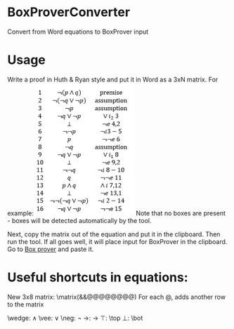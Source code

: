 # BoxProverConverter
Convert from Word equations to BoxProver input

# Usage
Write a proof in Huth & Ryan style and put it in Word as a 3xN matrix. For example:
![Word example](/docs/word_equation.png)
Note that no boxes are present - boxes will be detected automatically by the tool.

Next, copy the matrix out of the equation and put it in the clipboard. Then run the tool. If all goes well,
it will place input for BoxProver in the clipboard. Go to [Box prover](http://boxprover.utr.dk) and paste it.

# Useful shortcuts in equations:
New 3x8 matrix:
\matrix<space>(&&@@@@@@@@)<space>
For each @, adds another row to the matrix

\wedge: ∧
\vee: ∨
\neg: ¬
->: →
⊤: \top
⊥: \bot